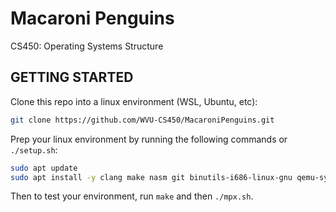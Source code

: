 # Macaroni Penguins

CS450: Operating Systems Structure


## GETTING STARTED

Clone this repo into a linux environment (WSL, Ubuntu, etc):
```bash
git clone https://github.com/WVU-CS450/MacaroniPenguins.git
```

Prep your linux environment by running the following commands or `./setup.sh`:
```bash
sudo apt update
sudo apt install -y clang make nasm git binutils-i686-linux-gnu qemu-system-x86 gdb
```

Then to test your environment, run `make` and then `./mpx.sh`.
